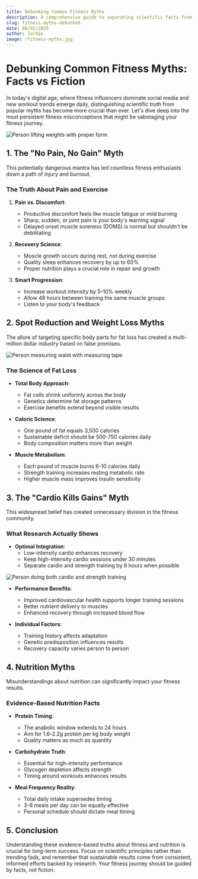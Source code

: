 ```yaml
---
title: Debunking Common Fitness Myths
description: A comprehensive guide to separating scientific facts from popular fitness misconceptions
slug: fitness-myths-debunked
date: 08/02/2025
author: Jordan
image: /fitness-myths.jpg
---
```


# Debunking Common Fitness Myths: Facts vs Fiction

In today's digital age, where fitness influencers dominate social media and new workout trends emerge daily, distinguishing scientific truth from popular myths has become more crucial than ever. Let's dive deep into the most persistent fitness misconceptions that might be sabotaging your fitness journey.

![Person lifting weights with proper form](/lifting-weights.avif)

## 1. The "No Pain, No Gain" Myth

This potentially dangerous mantra has led countless fitness enthusiasts down a path of injury and burnout.

### The Truth About Pain and Exercise

1. **Pain vs. Discomfort**: 
   - Productive discomfort feels like muscle fatigue or mild burning
   - Sharp, sudden, or joint pain is your body's warning signal
   - Delayed onset muscle soreness (DOMS) is normal but shouldn't be debilitating

2. **Recovery Science**: 
   - Muscle growth occurs during rest, not during exercise
   - Quality sleep enhances recovery by up to 60%
   - Proper nutrition plays a crucial role in repair and growth

3. **Smart Progression**:
   - Increase workout intensity by 5-10% weekly
   - Allow 48 hours between training the same muscle groups
   - Listen to your body's feedback

## 2. Spot Reduction and Weight Loss Myths

The allure of targeting specific body parts for fat loss has created a multi-million dollar industry based on false promises.

![Person measuring waist with measuring tape](/measuring-waist.png)

### The Science of Fat Loss

- **Total Body Approach**: 
  - Fat cells shrink uniformly across the body
  - Genetics determine fat storage patterns
  - Exercise benefits extend beyond visible results

- **Caloric Science**: 
  - One pound of fat equals 3,500 calories
  - Sustainable deficit should be 500-750 calories daily
  - Body composition matters more than weight

- **Muscle Metabolism**: 
  - Each pound of muscle burns 6-10 calories daily
  - Strength training increases resting metabolic rate
  - Higher muscle mass improves insulin sensitivity

## 3. The "Cardio Kills Gains" Myth

This widespread belief has created unnecessary division in the fitness community.

### What Research Actually Shows

- **Optimal Integration**: 
  - Low-intensity cardio enhances recovery
  - Keep high-intensity cardio sessions under 30 minutes
  - Separate cardio and strength training by 6 hours when possible

![Person doing both cardio and strength training](/cardio-strength.webp)

- **Performance Benefits**:
  - Improved cardiovascular health supports longer training sessions
  - Better nutrient delivery to muscles
  - Enhanced recovery through increased blood flow

- **Individual Factors**:
  - Training history affects adaptation
  - Genetic predisposition influences results
  - Recovery capacity varies person to person

## 4. Nutrition Myths

Misunderstandings about nutrition can significantly impact your fitness results.

### Evidence-Based Nutrition Facts

- **Protein Timing**: 
  - The anabolic window extends to 24 hours
  - Aim for 1.6-2.2g protein per kg body weight
  - Quality matters as much as quantity

- **Carbohydrate Truth**: 
  - Essential for high-intensity performance
  - Glycogen depletion affects strength
  - Timing around workouts enhances results

- **Meal Frequency Reality**: 
  - Total daily intake supersedes timing
  - 3-6 meals per day can be equally effective
  - Personal schedule should dictate meal timing

## 5. Conclusion

Understanding these evidence-based truths about fitness and nutrition is crucial for long-term success. Focus on scientific principles rather than trending fads, and remember that sustainable results come from consistent, informed efforts backed by research. Your fitness journey should be guided by facts, not fiction.